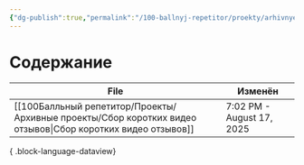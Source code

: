 ```yaml
---
{"dg-publish":true,"permalink":"/100-ballnyj-repetitor/proekty/arhivnye-proekty/arhivnye-proekty/","tags":["#readme"]}
---
```


# Содержание

| File                                                                                                           | Изменён                   |
| -------------------------------------------------------------------------------------------------------------- | ------------------------- |
| [[100Балльный репетитор/Проекты/Архивные проекты/Сбор коротких видео отзывов\|Сбор коротких видео отзывов]] | 7:02 PM - August 17, 2025 |

{ .block-language-dataview}
